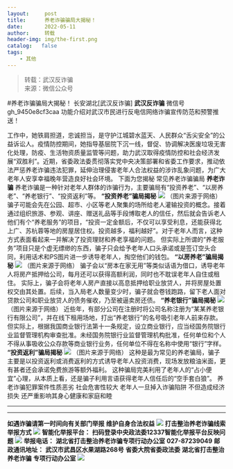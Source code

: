 ```yaml
---
layout:     post
title:      养老诈骗骗局大揭秘！
date:       2022-05-11
author:     转载
header-img: img/the-first.png
catalog:   false
tags:
    - 其他
---
```


<blockquote><p>转载：武汉反诈骗<br>
来源：微信公众号</p></blockquote>

#养老诈骗骗局大揭秘！
长安湖北[武汉反诈骗]
**武汉反诈骗**
微信号gh_9450e8cf3caa
功能介绍对武汉市民进行反电信网络诈骗宣传防范和预警推送！

工作中，她铁肩担道，忠诚担当，是守护江城碧水蓝天、人民群众“舌尖安全”的公益诉讼人。疫情防控期间，她指导基层院下沉一线，督促、协调解决医废垃圾无害化处理，防疫、生活物资质量监管等问题，助力武汉取得疫情防控和社会经济发展“双胜利”。近期，省委政法委贯彻落实党中央决策部署和省委工作要求，推动依法严惩养老诈骗违法犯罪，延伸治理侵害老年人合法权益的涉诈乱象问题，为广大老年人安享幸福晚年营造良好社会环境。
下面为您揭秘
常见养老诈骗骗局
**养老诈骗**
养老诈骗是一种针对老年人群体的诈骗行为，主要骗局有“投资养老”、“以房养老”、“养老银行”、“投资返利”等。
**“投资养老”骗局揭秘**
![]({{site.baseurl}}/postimg/jgA8HewslfVPiahbuh4W1WApoMZItgLDfkLiazH5GxiaCMg3haXhcA98LS7Myt1uvpgZCKeheJz5xHPicjYia4BicQtg.png)
（图片来源于网络）
骗子可能会先在公园、超市、小区等老人聚集的场所给老人灌输投资的概念。接着通过组织旅游、参观、讲座、赠送礼品等手段博取老人的信任，然后就会告诉老人他们有个“养老服务”的项目，“投资一定金额后，不仅可以享受利息，还能获得北上广、苏杭蓉等地的房屋居住权。投资越多，福利越好”。对于老年人而言，这种方式表面看起来一并解决了投资理财和养老享福的问题。
但实际上所谓的“养老服务”项目只是个虚无缥缈的东西，骗子只会给予老年人口头承诺或是签订空头合同，利用话术和PS图片进一步诱导老年人，掏空他们的钱包。
**“以房养老”骗局揭秘**
![]({{site.baseurl}}/postimg/jgA8HewslfVPiahbuh4W1WApoMZItgLDfpFECJ5zvaADOAO8e8fNGRsUODiay9QUqgWUyTMiaCGxtXnUsTibSzmGGQ.png)
（图片来源于网络）
骗子会以“房本在家无用”等类似话语为借口，诱导老年人将房产抵押给公司，每月还可以获得高额利润，同时也不耽误老年人自住或租住。
实际上，骗子会将老年人房产直接以高息抵押给职业放贷人，并将房屋处置权交由其处置。后续，当入局老人数量变少时，骗子就会卷钱跑路，留下老人面对贷款公司和职业放贷人的债务催收，乃至被逼卖房还债。
**“养老银行”骗局揭秘**
![]({{site.baseurl}}/postimg/jgA8HewslfVPiahbuh4W1WApoMZItgLDfBQbWk8TbHeicsOC2Nzu4oFlh5J822dzM1ZOibgUKjibx7lRg6UXLJuvCQ.png)
（图片来源于网络）
近些年，有部分公司在注册时将公司名称注册为“某某养老银行有限公司”，并在线下租用场地，打出“养老银行”的名号吸引老年人前来存款。
但实际上，根据我国商业银行法第十一条规定，设立商业银行，应当经国务院银行业监督管理机构审查批准。未经国务院银行业监督管理机构批准，任何单位和个人不得从事吸收公众存款等商业银行业务，任何单位不得在名称中使用“银行”字样。
**“投资返利”骗局揭秘**
![]({{site.baseurl}}/postimg/jgA8HewslfVPiahbuh4W1WApoMZItgLDf0pLl8eKAlFLSOo13EJ5MbrGibBwjCJGAlCeh8PfI31C88YMp88tEmaQ.png)
（图片来源于网络）
这种是最为常见的养老骗局，骗子主要是以投资返利或消费返利的方式诱导老年人投资消费，现场发放粮油米面，更有甚者还会承诺免费旅游等额外福利。
这种骗局完美利用了老年人的“占小便宜”心理，从本质上看，还是骗子利用言语获得老年人信任后的“空手套白狼”。
养老诈骗犯罪案件性质恶劣
社会危害性较大
老年人一旦掉入诈骗陷阱
不但造成经济损失
还严重影响其身心健康和家庭和睦
****
****
**如遇诈骗请第一时间向有关部门举报**
**维护自身合法权益**
![]({{site.baseurl}}/postimg/JaFvPvvA2J3ZDGMAH6vbUsqibdWZJAaiaTvgGKRnuPicZJb1U592XIWLym9ukHyrN39mgnpwAmPicXol4ibPotibcibicg.png)
**打击整治养老诈骗线索举报方式**
![]({{site.baseurl}}/postimg/JaFvPvvA2J3ZDGMAH6vbUsqibdWZJAaiaTjQ2Z4JqP3GVBrT70d3cMEvPQwoCCOUWGibYhpVBBo9cGWBTtpT4pZOQ.gif)
**智能化举报平台：**
**扫码登录中央政法委12337智能化举报平台反映问题**
![]({{site.baseurl}}/postimg/OX4lxUOdOofKficTIqdtBuJgmuuItozehf6ibYcl3ZwQjNnGbyhYfj4vMMtkYuf4Mlcttpv3kMzaslCe859nmFnA.png)
**举报电话：**
**湖北省打击整治养老诈骗专项行动办公室**
**027-87239049**
**邮政通讯地址：**
**武汉市武昌区水果湖路268号**
**省委大院省委政法委**
**湖北省打击整治养老诈骗**
**专项行动办公室**
![]({{site.baseurl}}/postimg/8wBAcE4t1v7icuYczOiaLgKK3xrGW3bD2SZDyToTOR8LLg3LnJLGFlZeQWicYY5QSqlXHEQxgnAybK7VsRfW58UtA.jpeg)
